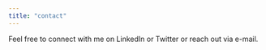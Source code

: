 ```yaml
---
title: "contact"
---
```


Feel free to connect with me on LinkedIn or Twitter or reach out via e-mail.